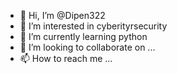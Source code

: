 - 👋 Hi, I’m @Dipen322
- 👀 I’m interested in cyberityrsecurity
- 🌱 I’m currently learning python
- 💞️ I’m looking to collaborate on ...
- 📫 How to reach me ...

<!---
Dipen322/Dipen322 is a ✨ special ✨ repository because its `README.md` (this file) appears on your GitHub profile.
You can click the Preview link to take a look at your changes.
--->
